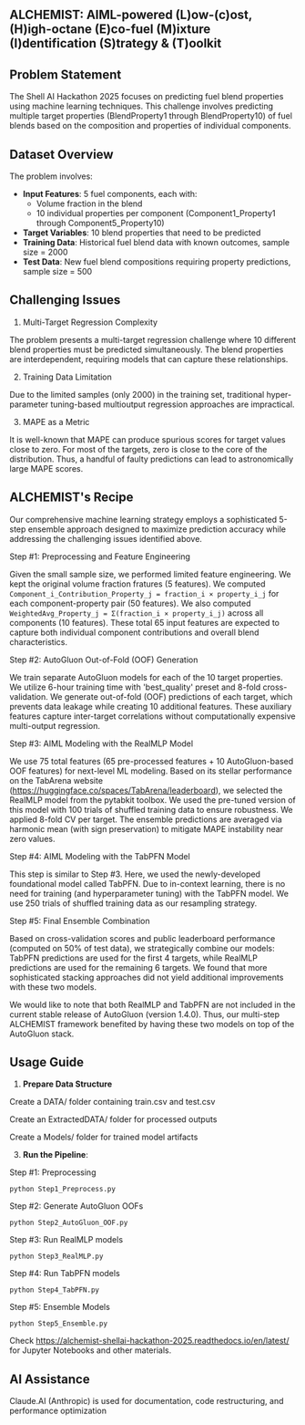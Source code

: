 ## ALCHEMIST: **A**IML-powered (L)ow-(c)ost, (H)igh-octane (E)co-fuel (M)ixture (I)dentification (S)trategy & (T)oolkit

Problem Statement
-----------------

The Shell AI Hackathon 2025 focuses on predicting fuel blend properties using machine learning techniques. This challenge involves predicting multiple target properties (BlendProperty1 through BlendProperty10) of fuel blends based on the composition and properties of individual components.

Dataset Overview
-----------------

The problem involves:
- **Input Features**: 5 fuel components, each with:
  - Volume fraction in the blend
  - 10 individual properties per component (Component1\_Property1 through Component5\_Property10)
- **Target Variables**: 10 blend properties that need to be predicted
- **Training Data**: Historical fuel blend data with known outcomes, sample size = 2000
- **Test Data**: New fuel blend compositions requiring property predictions, sample size = 500

Challenging Issues
------------------

1. Multi-Target Regression Complexity

The problem presents a multi-target regression challenge where 10 different blend properties must be predicted simultaneously. The blend properties are interdependent, requiring models that can capture these relationships. 

2. Training Data Limitation

Due to the limited samples (only 2000) in the training set, traditional hyper-parameter tuning-based multioutput regression approaches are impractical.  

3. MAPE as a Metric

It is well-known that MAPE can produce spurious scores for target values close to zero. For most of the targets, zero is close to the core of the distribution. Thus, a handful of faulty predictions can lead to astronomically large MAPE scores.  

ALCHEMIST's Recipe
------------------

Our comprehensive machine learning strategy employs a sophisticated 5-step ensemble approach designed to maximize prediction accuracy while addressing the challenging issues identified above.

Step #1: Preprocessing and Feature Engineering

Given the small sample size, we performed limited feature engineering. We kept the original volume fraction fratures (5 features). We computed `Component_i_Contribution_Property_j = fraction_i × property_i_j` for each component-property pair (50 features). We also computed `WeightedAvg_Property_j = Σ(fraction_i × property_i_j)` across all components (10 features). These total 65 input features are expected to capture both individual component contributions and overall blend characteristics.

Step #2: AutoGluon Out-of-Fold (OOF) Generation

We train separate AutoGluon models for each of the 10 target properties. We utilize 6-hour training time with 'best_quality' preset and 8-fold cross-validation. We generate out-of-fold (OOF) predictions of each target, which prevents data leakage while creating 10 additional features. These auxiliary features capture inter-target correlations without computationally expensive multi-output regression.

Step #3: AIML Modeling with the RealMLP Model

We use 75 total features (65 pre-processed features + 10 AutoGluon-based OOF features) for next-level ML modeling. Based on its stellar performance on the TabArena website (https://huggingface.co/spaces/TabArena/leaderboard), we selected the RealMLP model from the pytabkit toolbox. We used the pre-tuned version of this model with 100 trials of shuffled training data to ensure robustness. We applied 8-fold CV per target. The ensemble predictions are averaged via harmonic mean (with sign preservation) to mitigate MAPE instability near zero values.

Step #4: AIML Modeling with the TabPFN Model

This step is similar to Step #3. Here, we used the newly-developed foundational model called TabPFN. Due to in-context learning, there is no need for training (and hyperparameter tuning) with the TabPFN model. We use 250 trials of shuffled training data as our resampling strategy.

Step #5: Final Ensemble Combination

Based on cross-validation scores and public leaderboard performance (computed on 50% of test data), we strategically combine our models: TabPFN predictions are used for the first 4 targets, while RealMLP predictions are used for the remaining 6 targets. We found that more sophisticated stacking approaches did not yield additional improvements with these two models.

We would like to note that both RealMLP and TabPFN are not included in the current stable release of AutoGluon (version 1.4.0). Thus, our multi-step ALCHEMIST framework benefited by having these two models on top of the AutoGluon stack.

Usage Guide
------------

1. **Prepare Data Structure**

  Create a DATA/ folder containing train.csv and test.csv

  Create an ExtractedDATA/ folder for processed outputs

  Create a Models/ folder for trained model artifacts

3. **Run the Pipeline**:

  Step #1: Preprocessing

    python Step1_Preprocess.py

  Step #2: Generate AutoGluon OOFs

    python Step2_AutoGluon_OOF.py

  Step #3: Run RealMLP models

    python Step3_RealMLP.py

  Step #4: Run TabPFN models

    python Step4_TabPFN.py

  Step #5: Ensemble Models

    python Step5_Ensemble.py

Check https://alchemist-shellai-hackathon-2025.readthedocs.io/en/latest/ for Jupyter Notebooks and other materials. 

AI Assistance 
--------------

Claude.AI (Anthropic) is used for documentation, code restructuring, and performance optimization
